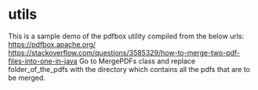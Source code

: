 # utils
This is a sample demo of the pdfbox utility compiled from the below urls:
https://pdfbox.apache.org/
https://stackoverflow.com/questions/3585329/how-to-merge-two-pdf-files-into-one-in-java
Go to MergePDFs class and replace folder_of_the_pdfs with the directory which contains all the pdfs that are to be merged.
